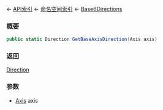 ← [API索引](Api-Index) ← [命名空间索引](Namespace-Index) ← [Base6Directions](VRageMath.Base6Directions)

### 概要

```csharp
public static Direction GetBaseAxisDirection(Axis axis)
```

### 返回

[Direction](VRageMath.Base6Directions+Direction)

### 参数

* [Axis](VRageMath.Base6Directions+Axis) axis
